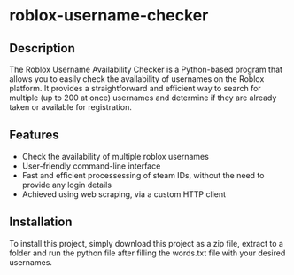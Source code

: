 # roblox-username-checker

## Description

The Roblox Username Availability Checker is a Python-based program that allows you to easily check the availability of usernames on the Roblox platform. It provides a straightforward and efficient way to search for multiple (up to 200 at once) usernames and determine if they are already taken or available for registration.

## Features

- Check the availability of multiple roblox usernames
- User-friendly command-line interface
- Fast and efficient processessing of steam IDs, without the need to provide any login details
- Achieved using web scraping, via a custom HTTP client

## Installation

To install this project, simply download this project as a zip file, extract to a folder and run the python file after filling the words.txt file with your desired usernames.
